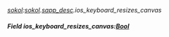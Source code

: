 _[sokol](../../modules/sokol/sokol-module.md):[sokol](../../modules/sokol/sokol-module.md).[sapp\_desc](../../modules/sokol/sokol-sapp_desc.md).ios\_keyboard\_resizes\_canvas_
##### Field ios\_keyboard\_resizes\_canvas:[Bool](../../modules/wonkey/wonkey-types-bool.md)
